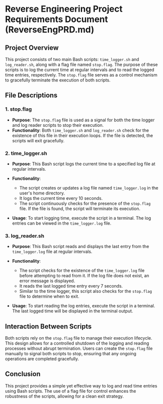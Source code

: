 # Reverse Engineering Project Requirements Document (ReverseEngPRD.md)

## Project Overview

This project consists of two main Bash scripts: `time_logger.sh` and `log_reader.sh`, along with a flag file named `stop.flag`. The purpose of these scripts is to log the current time at regular intervals and to read the logged time entries, respectively. The `stop.flag` file serves as a control mechanism to gracefully terminate the execution of both scripts.

## File Descriptions

### 1. stop.flag

- **Purpose**: The `stop.flag` file is used as a signal for both the time logger and log reader scripts to stop their execution.
- **Functionality**: Both `time_logger.sh` and `log_reader.sh` check for the existence of this file in their execution loops. If the file is detected, the scripts will exit gracefully.

### 2. time_logger.sh

- **Purpose**: This Bash script logs the current time to a specified log file at regular intervals.
- **Functionality**:
  - The script creates or updates a log file named `time_logger.log` in the user's home directory.
  - It logs the current time every 10 seconds.
  - The script continuously checks for the presence of the `stop.flag` file. If the file is found, the script will terminate its execution.
  
- **Usage**: To start logging time, execute the script in a terminal. The log entries can be viewed in the `time_logger.log` file.

### 3. log_reader.sh

- **Purpose**: This Bash script reads and displays the last entry from the `time_logger.log` file at regular intervals.
- **Functionality**:
  - The script checks for the existence of the `time_logger.log` file before attempting to read from it. If the log file does not exist, an error message is displayed.
  - It reads the last logged time entry every 7 seconds.
  - Similar to the time logger, this script also checks for the `stop.flag` file to determine when to exit.

- **Usage**: To start reading the log entries, execute the script in a terminal. The last logged time will be displayed in the terminal output.

## Interaction Between Scripts

Both scripts rely on the `stop.flag` file to manage their execution lifecycle. This design allows for a controlled shutdown of the logging and reading processes without abrupt termination. Users can create the `stop.flag` file manually to signal both scripts to stop, ensuring that any ongoing operations are completed gracefully.

## Conclusion

This project provides a simple yet effective way to log and read time entries using Bash scripts. The use of a flag file for control enhances the robustness of the scripts, allowing for a clean exit strategy.
